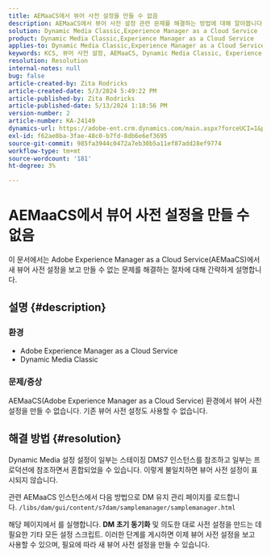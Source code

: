 ```yaml
---
title: AEMaaCS에서 뷰어 사전 설정을 만들 수 없음
description: AEMaaCS에서 뷰어 사전 설정 관련 문제를 해결하는 방법에 대해 알아봅니다.
solution: Dynamic Media Classic,Experience Manager as a Cloud Service
product: Dynamic Media Classic,Experience Manager as a Cloud Service
applies-to: Dynamic Media Classic,Experience Manager as a Cloud Service
keywords: KCS, 뷰어 사전 설정, AEMaaCS, Dynamic Media Classic, Experience Manager
resolution: Resolution
internal-notes: null
bug: false
article-created-by: Zita Rodricks
article-created-date: 5/3/2024 5:49:22 PM
article-published-by: Zita Rodricks
article-published-date: 5/13/2024 1:18:56 PM
version-number: 2
article-number: KA-24149
dynamics-url: https://adobe-ent.crm.dynamics.com/main.aspx?forceUCI=1&pagetype=entityrecord&etn=knowledgearticle&id=d4a1e376-7509-ef11-9f8a-6045bd026dc7
exl-id: f62ae8ba-3fae-48c0-b7fd-8db6e6ef3695
source-git-commit: 985fa3944c0472a7eb30b5a11ef87add28ef9774
workflow-type: tm+mt
source-wordcount: '181'
ht-degree: 3%

---
```


# AEMaaCS에서 뷰어 사전 설정을 만들 수 없음


이 문서에서는 Adobe Experience Manager as a Cloud Service(AEMaaCS)에서 새 뷰어 사전 설정을 보고 만들 수 없는 문제를 해결하는 절차에 대해 간략하게 설명합니다.

## 설명 {#description}


### <b>환경</b>

- Adobe Experience Manager as a Cloud Service
- Dynamic Media Classic




### 문제/증상

AEMaaCS(Adobe Experience Manager as a Cloud Service) 환경에서 뷰어 사전 설정을 만들 수 없습니다. 기존 뷰어 사전 설정도 사용할 수 없습니다.


## 해결 방법 {#resolution}


Dynamic Media 설정 설정이 일부는 스테이징 DMS7 인스턴스를 참조하고 일부는 프로덕션에 참조하면서 혼합되었을 수 있습니다. 이렇게 불일치하면 뷰어 사전 설정이 표시되지 않습니다.

관련 AEMaaCS 인스턴스에서 다음 방법으로 DM 유지 관리 페이지를 로드합니다. `/libs/dam/gui/content/s7dam/samplemanager/samplemanager.html`

해당 페이지에서 를 실행합니다. <b>DM 초기 동기화</b> 및 의도한 대로 사전 설정을 만드는 데 필요한 기타 모든 설정 스크립트. 이러한 단계를 게시하면 이제 뷰어 사전 설정을 보고 사용할 수 있으며, 필요에 따라 새 뷰어 사전 설정을 만들 수 있습니다.
